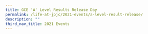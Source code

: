 ```yaml
---
title: GCE 'A' Level Results Release Day
permalink: /life-at-jpjc/2021-events/a-level-result-release/
description: ""
third_nav_title: 2021 Events
---
```

